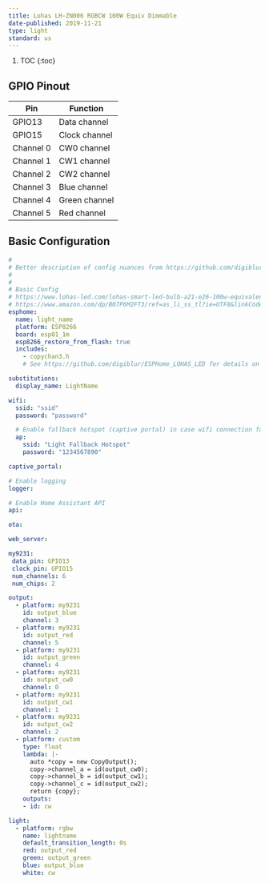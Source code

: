 ```yaml
---
title: Lohas LH-ZN006 RGBCW 100W Equiv Dimmable 
date-published: 2019-11-21
type: light
standard: us
---
```


1. TOC
{:toc}

## GPIO Pinout

| Pin       | Function                           |
|-----------|------------------------------------|
| GPIO13    | Data channel                       |
| GPIO15    | Clock channel                      |
| Channel 0 | CW0 channel                        |
| Channel 1 | CW1 channel                        |
| Channel 2 | CW2 channel                        |
| Channel 3 | Blue channel                       |
| Channel 4 | Green channel                      |
| Channel 5 | Red channel                        |

## Basic Configuration

```yaml
#
# Better description of config nuances from https://github.com/digiblur/ESPHome_LOHAS_LED
#
#
# Basic Config
# https://www.lohas-led.com/lohas-smart-led-bulb-a21-e26-100w-equivalent-14w-rgb-cool-white-dimmable-wifi-app-controlled-alexa-google-assistant-compatible-p0230-p0230.html
# https://www.amazon.com/dp/B07P6M2FT3/ref=as_li_ss_tl?ie=UTF8&linkCode=sl1&tag=smarthome0610-20&linkId=e1e3160e467b68753237daf930797565&language=en_US
esphome:
  name: light_name
  platform: ESP8266
  board: esp01_1m
  esp8266_restore_from_flash: true
  includes:
    - copychan3.h
    # See https://github.com/digiblur/ESPHome_LOHAS_LED for details on copychan3.h

substitutions:
  display_name: LightName

wifi:
  ssid: "ssid"
  password: "password"

  # Enable fallback hotspot (captive portal) in case wifi connection fails
  ap:
    ssid: "Light Fallback Hotspot"
    password: "1234567890"

captive_portal:

# Enable logging
logger:

# Enable Home Assistant API
api:

ota:

web_server:

my9231:
 data_pin: GPIO13
 clock_pin: GPIO15
 num_channels: 6
 num_chips: 2

output:
  - platform: my9231
    id: output_blue
    channel: 3
  - platform: my9231
    id: output_red
    channel: 5
  - platform: my9231
    id: output_green
    channel: 4
  - platform: my9231
    id: output_cw0
    channel: 0
  - platform: my9231
    id: output_cw1
    channel: 1
  - platform: my9231
    id: output_cw2
    channel: 2
  - platform: custom
    type: float
    lambda: |-
      auto *copy = new CopyOutput();
      copy->channel_a = id(output_cw0);
      copy->channel_b = id(output_cw1);
      copy->channel_c = id(output_cw2);
      return {copy};
    outputs:
    - id: cw

light:
  - platform: rgbw
    name: lightname
    default_transition_length: 0s
    red: output_red
    green: output_green
    blue: output_blue
    white: cw
```
